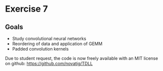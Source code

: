 # Exercise 7

## Goals

* Study convolutional neural networks
* Reordering of data and application of GEMM
* Padded convolution kernels

Due to student request, the code is now freely available with an MIT license on github: https://github.com/novatig/TDLL